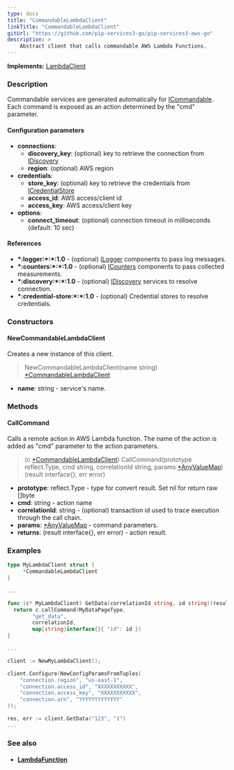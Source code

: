 ```yaml
---
type: docs
title: "CommandableLambdaClient"
linkTitle: "CommandableLambdaClient"
gitUrl: "https://github.com/pip-services3-go/pip-services3-aws-go"
description: >
    Abstract client that calls commandable AWS Lambda Functions.
---
```


**Implements:** [LambdaClient](../lambda_client)

### Description

Commandable services are generated automatically for [ICommandable](../../../commons/commands/icommandable).
Each command is exposed as an action determined by the "cmd" parameter.


#### Configuration parameters

- **connections**:                   
    - **discovery_key**: (optional) key to retrieve the connection from [IDiscovery](../../../components/connect/idiscovery)
    - **region**: (optional) AWS region
- **credentials**:    
    - **store_key**: (optional) key to retrieve the credentials from [ICredentialStore](../../../components/auth/icredential_store)
    - **access_id**: AWS access/client id
    - **access_key**: AWS access/client key
 - **options**:
    - **connect_timeout**: (optional) connection timeout in milliseconds (default: 10 sec)

#### References
- **\*:logger:\*:\*:1.0** - (optional) [ILogger](../../../components/log/ilogger) components to pass log messages.
- **\*:counters:\*:\*:1.0** - (optional) [ICounters](../../../components/count/icounters) components to pass collected measurements.
- **\*:discovery:\*:\*:1.0** - (optional) [IDiscovery](../../../components/connect/idiscovery) services to resolve connection.
- **\*:credential-store:\*:\*:1.0** - (optional) Credential stores to resolve credentials.

### Constructors

#### NewCommandableLambdaClient
Creates a new instance of this client.

> NewCommandableLambdaClient(name string) [*CommandableLambdaClient]()

- **name**: string - service's name.

### Methods

#### CallCommand
Calls a remote action in AWS Lambda function.
The name of the action is added as "cmd" parameter
to the action parameters. 

> (c [*CommandableLambdaClient]()) CallCommand(prototype reflect.Type, cmd string, correlationId string, params [*AnyValueMap](../../../commons/data/any_value_map)) (result interface{}, err error)

- **prototype**: reflect.Type - type for convert result. Set nil for return raw []byte
- **cmd**: string - action name
- **correlationId**: string - (optional) transaction id used to trace execution through the call chain.
- **params**: [*AnyValueMap](../../../commons/data/any_value_map) - command parameters.
- **returns**: (result interface{}, err error) - action result.



### Examples

```go
type MyLambdaClient struct {
     *CommandableLambdaClient
}

...

func (c* MyLambdaClient) GetData(correlationId string, id string)(result MyDataPage, err error) {
  return c.callCommand(MyDataPageType,
        "get_data",
        correlationId,
        map[string]interface{}{ "id": id })
}

...

client := NewMyLambdaClient();

client.Configure(NewConfigParamsFromTuples(
    "connection.region", "us-east-1",
    "connection.access_id", "XXXXXXXXXXX",
    "connection.access_key", "XXXXXXXXXXX",
    "connection.arn", "YYYYYYYYYYYYY"
));

res, err := client.GetData("123", "1")
...
```

### See also
- #### [LambdaFunction](../../container/lambda_function)
